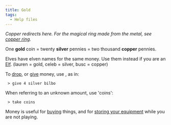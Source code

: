 ```yaml
---
title: Gold
tags:
  - Help files
---
```

*Copper redirects here. For the magical ring made from the metal, see
[copper ring](copper_ring "wikilink").*

One **gold** coin = twenty **silver** pennies = two thousand **copper**
pennies.

Elves have elven names for the same money. Use them instead if you are
an [Elf](Elf "wikilink"). (lauren = gold, celeb = silver, busc = copper)

To [drop](drop "wikilink"), or [give](give "wikilink") money, use
<amount> <kind>, as in:

` > give 4 silver bilbo`

When referring to an unknown amount, use 'coins':

` > take coins`

Money is useful for [buying](buy "wikilink") things, and for [storing
your equipment](rent "wikilink") while you are not playing.
